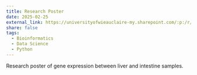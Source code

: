 ```yaml
---
title: Research Poster
date: 2025-02-25
external_link: https://universityofwieauclaire-my.sharepoint.com/:p:/r/personal/waldhacw6865_uwec_edu/_layouts/15/Doc.aspx?sourcedoc=%7BAA0082E9-4EE3-49A4-9B12-50C91C323506%7D&file=poster_template_bioinformatics.pptx&action=edit&mobileredirect=true&DefaultItemOpen=1&ct=1743108646273&wdOrigin=OFFICECOM-WEB.MAIN.REC&cid=6d181068-ed82-4383-89f0-a1bb2c2f4a42&wdPreviousSessionSrc=HarmonyWeb&wdPreviousSession=4bbc6fc3-9893-4461-b8fa-fe9bcf18e562
share: false
tags:
  - Bioinformatics
  - Data Science
  - Python
---
```


Research poster of gene expression between liver and intestine samples.

<!--more-->
